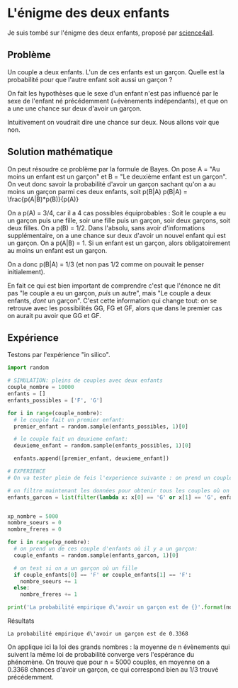 # L'énigme des deux enfants

Je suis tombé sur l'énigme des deux enfants, proposé par [science4all](https://www.youtube.com/channel/UC0NCbj8CxzeCGIF6sODJ-7A/featured).

## Problème
Un couple a deux enfants. L'un de ces enfants est un garçon. Quelle est la probabilité pour que l'autre enfant soit aussi un garçon ?

On fait les hypothèses que le sexe d'un enfant n'est pas influencé par le sexe de l'enfant né précédemment (=évènements indépendants), et que on a une une chance sur deux d'avoir un garçon.

Intuitivement on voudrait dire une chance sur deux. Nous allons voir que non.

## Solution mathématique
On peut résoudre ce problème par la formule de Bayes. On pose A = "Au moins un enfant est un garçon" et B = "Le deuxième enfant est un garçon". On veut donc savoir la probabilité d'avoir un garçon sachant qu'on a au moins un garçon parmi ces deux enfants, soit p(B|A)
p(B|A) = \frac{p(A|B)*p(B)}{p(A)}

On a  p(A) = 3/4, car il a 4 cas possibles équiprobables : Soit le couple a eu un garçon puis une fille, soir une fille puis un garçon, soir deux garçons, soit deux filles. 
On a p(B) = 1/2. Dans l'absolu, sans avoir d'informations supplémentaire, on a une chance sur deux d'avoir un nouvel enfant qui est un garçon.
On a p(A|B) = 1. Si un enfant est un garçon, alors obligatoirement au moins un enfant est un garçon.

On a donc p(B|A) = 1/3 (et non pas 1/2 comme on pouvait le penser initialement).

En fait ce qui est bien important de comprendre c'est que l'énonce ne dit pas "le couple a eu un garçon, *puis* un autre", mais "Le couple a deux enfants, *dont* un garçon". C'est cette information qui change tout: on se retrouve avec les possibilités GG, FG et GF, alors que dans le premier cas on aurait pu avoir que GG et GF.

## Expérience
Testons par l'expérience "in silico". 

``` python
import random

# SIMULATION: pleins de couples avec deux enfants
couple_nombre = 10000
enfants = []
enfants_possibles = ['F', 'G']

for i in range(couple_nombre):
  # le couple fait un premier enfant:
  premier_enfant = random.sample(enfants_possibles, 1)[0]

  # le couple fait un deuxieme enfant:
  deuxieme_enfant = random.sample(enfants_possibles, 1)[0]

  enfants.append([premier_enfant, deuxieme_enfant])

# EXPERIENCE
# On va tester plein de fois l'experience suivante : on prend un couple qui a un garçon parmi deux enfants, et on regarde si le deuxième est un garçon.

# on filtre maintenant les données pour obtenir tous les couples où on a au moins un garçon
enfants_garcon = list(filter(lambda x: x[0] == 'G' or x[1] == 'G', enfants))


xp_nombre = 5000
nombre_soeurs = 0
nombre_freres = 0

for i in range(xp_nombre):
  # on prend un de ces couple d'enfants où il y a un garçon:
  couple_enfants = random.sample(enfants_garcon, 1)[0]

  # on test si on a un garçon où un fille
  if couple_enfants[0] == 'F' or couple_enfants[1] == 'F':
    nombre_soeurs += 1
  else:
    nombre_freres += 1

print('La probabilité empirique d\'avoir un garçon est de {}'.format(nombre_freres/xp_nombre))
```
Résultats
```
La probabilité empirique d\'avoir un garçon est de 0.3368
```

On applique ici la loi des grands nombres : la moyenne de n évènements qui suivent la même loi de probabilité converge vers l'espérance du phénomène. On trouve que pour n = 5000 couples, en moyenne on a 0.3368 chances d'avoir un garçon, ce qui correspond bien au 1/3 trouvé précédemment.
